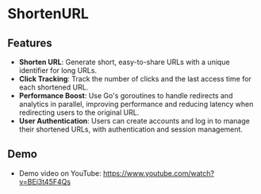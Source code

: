 # ShortenURL  
## Features  
- **Shorten URL**: Generate short, easy-to-share URLs with a unique identifier for long URLs.
- **Click Tracking**: Track the number of clicks and the last access time for each shortened URL.
- **Performance Boost**: Use Go's goroutines to handle redirects and analytics in parallel, improving performance and reducing latency when redirecting users to the original URL.
- **User Authentication**: Users can create accounts and log in to manage their shortened URLs, with authentication and session management.

## Demo  
- Demo video on YouTube: https://www.youtube.com/watch?v=BEi3t45F4Qs